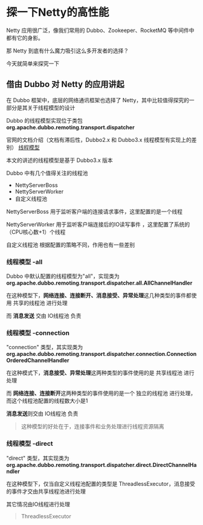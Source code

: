 # 探一下Netty的高性能

Netty 应用很广泛，像我们常用的 Dubbo、Zookeeper、RocketMQ 等中间件中都有它的身影。

那 Netty 到底有什么魔力吸引这么多开发者的选择？

今天就简单来探究一下

## 借由 Dubbo 对 Netty 的应用讲起

在 Dubbo 框架中，底层的网络通讯框架也选择了 Netty，其中比较值得探究的一部分是其关于线程模型的设计



Dubbo 的线程模型实现位于类包 **org.apache.dubbo.remoting.transport.dispatcher**

官网的文档介绍（文档有滞后性，Dubbo2.x 和 Dubbo3.x 线程模型有实现上的差别） [线程模型](https://cn.dubbo.apache.org/zh-cn/overview/mannual/java-sdk/advanced-features-and-usage/performance/threading-model/provider/)

本文的讲述的线程模型是基于 Dubbo3.x 版本

Dubbo 中有几个值得关注的线程池

- NettyServerBoss
- NettyServerWorker
- 自定义线程池



NettyServerBoss 用于监听客户端的连接请求事件，这里配置的是一个线程

NettyServerWorker 用于监听客户端连接后的IO读写事件 ，这里配置了系统的（CPU核心数+1）个线程

自定义线程池 根据配置的策略不同，作用也有一些差别



### 线程模型 -all

Dubbo 中默认配置的线程模型为"all"，实现类为 **org.apache.dubbo.remoting.transport.dispatcher.all.AllChannelHandler**

在这种模型下，**网络连接、连接断开、消息接受、异常处理**这几种类型的事件都使用 共享的线程池 进行处理

而 **消息发送** 交由 IO线程池 负责



### 线程模型 -connection

"connection" 类型，其实现类为 **org.apache.dubbo.remoting.transport.dispatcher.connection.ConnectionOrderedChannelHandler**

在这种模式下，**消息接受、异常处理**这两种类型的事件使用的是 共享线程池 进行处理

而 **网络连接、连接断开**这两种类型的事件使用的是一个 独立的线程池 进行处理，而这个线程池配置的线程数大小是1

**消息发送**则交由 IO线程池 负责

> 这种模型的好处在于，连接事件和业务处理进行线程资源隔离



### 线程模型 -direct

"direct" 类型，其实现类为 **org.apache.dubbo.remoting.transport.dispatcher.direct.DirectChannelHandler**

在这种模型下，仅当自定义线程池配置的类型是 ThreadlessExecutor，消息接受的事件才交由共享线程池进行处理

其它情况由IO线程进行处理



> ThreadlessExecutor



